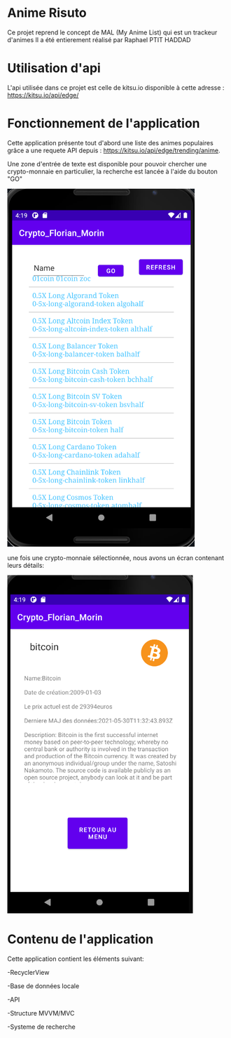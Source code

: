 # Anime Risuto

Ce projet reprend le concept de MAL (My Anime List) qui est un trackeur d'animes
Il a été entierement réalisé par Raphael PTIT HADDAD

# Utilisation d'api
L'api utilisée dans ce projet est celle de kitsu.io disponible à cette adresse : https://kitsu.io/api/edge/

# Fonctionnement de l'application
Cette application présente tout d'abord une liste des animes populaires grâce a une requete API depuis : https://kitsu.io/api/edge/trending/anime.

Une zone d'entrée de texte est disponible pour pouvoir chercher une crypto-monnaie en particulier, la recherche est lancée à l'aide du bouton "GO"

![image](https://github.com/Hikachhu/Crypto_Florian_Morin/blob/master/EcranAcceuil.png)

une fois une crypto-monnaie sélectionnée, nous avons un écran contenant leurs détails:

![image](https://github.com/Hikachhu/Crypto_Florian_Morin/blob/master/EcranDetail.png)

# Contenu de l'application
Cette application contient les éléments suivant:

-RecyclerView

-Base de données locale

-API

-Structure MVVM/MVC

-Systeme de recherche


